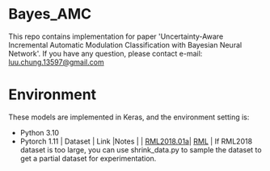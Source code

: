 # Bayes_AMC
This repo contains implementation for paper 'Uncertainty-Aware Incremental Automatic Modulation Classification with Bayesian Neural Network'.
If you have any question, please contact e-mail: luu.chung.13597@gmail.com
# Environment
These models are implemented in Keras, and the environment setting is:
* Python 3.10
* Pytorch 1.11
| Dataset | Link |Notes |
| [RML2018.01a](https://ieeexplore.ieee.org/abstract/document/8267032)| [RML](http://radioml.com) | If RML2018 dataset is too large, you can use shrink_data.py to sample the dataset to get a partial dataset for experimentation.


